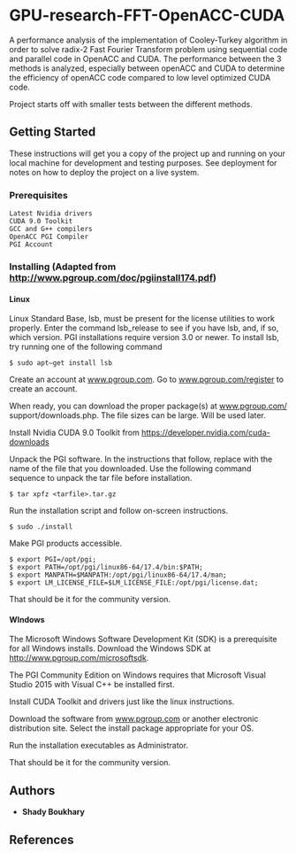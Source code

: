 # GPU-research-FFT-OpenACC-CUDA 

A performance analysis of the implementation of Cooley-Turkey algorithm in order to solve radix-2 Fast Fourier Transform problem using sequential code and parallel code in OpenACC and CUDA. The performance between the 3 methods is analyzed, especially between openACC and CUDA to determine the efficiency of openACC code compared to low level optimized CUDA code.

Project starts off with smaller tests between the different methods.

## Getting Started

These instructions will get you a copy of the project up and running on your local machine for development and testing purposes. See deployment for notes on how to deploy the project on a live system.

### Prerequisites


```
Latest Nvidia drivers
CUDA 9.0 Toolkit
GCC and G++ compilers
OpenACC PGI Compiler
PGI Account
```

### Installing (Adapted from http://www.pgroup.com/doc/pgiinstall174.pdf)

#### Linux

Linux Standard Base, lsb, must be present for the license utilities to work properly.
Enter the command lsb_release to see if you have lsb, and, if so, which version.
PGI installations require version 3.0 or newer. To install lsb, try running one of the
following command

```
$ sudo apt–get install lsb
```

Create an account at www.pgroup.com.
Go to www.pgroup.com/register to create an account.

When ready, you can download the proper package(s) at www.pgroup.com/
support/downloads.php. The file sizes can be large. Will be used later.

Install Nvidia CUDA 9.0 Toolkit from https://developer.nvidia.com/cuda-downloads

Unpack the PGI software.
In the instructions that follow, replace <tarfile> with the name of the file that you
downloaded.
Use the following command sequence to unpack the tar file before installation.

```
$ tar xpfz <tarfile>.tar.gz
```

Run the installation script and follow on-screen instructions.

```
$ sudo ./install
```

Make PGI products accessible.

```
$ export PGI=/opt/pgi;
$ export PATH=/opt/pgi/linux86-64/17.4/bin:$PATH;
$ export MANPATH=$MANPATH:/opt/pgi/linux86-64/17.4/man;
$ export LM_LICENSE_FILE=$LM_LICENSE_FILE:/opt/pgi/license.dat; 
```

That should be it for the community version.

#### WIndows

The Microsoft Windows Software Development Kit (SDK) is a prerequisite for all
Windows installs. Download the Windows SDK at http://www.pgroup.com/microsoftsdk.

The PGI Community Edition on Windows requires that Microsoft Visual Studio 2015
with Visual C++ be installed first. 

Install CUDA Toolkit and drivers just like the linux instructions.

Download the software from www.pgroup.com or another electronic distribution site.
Select the install package appropriate for your OS.

Run the installation executables as Administrator.

That should be it for the community version.



## Authors

* **Shady Boukhary** 


## References

